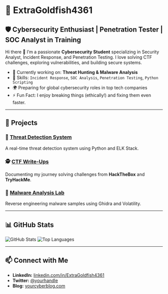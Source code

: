 # 🚀 ExtraGoldfish4361

## 🛡️ Cybersecurity Enthusiast | Penetration Tester | SOC Analyst in Training

Hi there 👋 I’m a passionate **Cybersecurity Student** specializing in Security Analyst, Incident Response, and Penetration Testing. I love solving CTF challenges, exploring vulnerabilities, and building secure systems.

- 🎯 Currently working on: **Threat Hunting & Malware Analysis**  
- 🔐 Skills: `Incident Response`, `SOC Analysis`, `Penetration Testing`, `Python Scripting`  
- 🌍 Preparing for global cybersecurity roles in top tech companies  
- ⚡ Fun Fact: I enjoy breaking things (ethically!) and fixing them even faster.

---

## 📂 Projects
### 🚨 [Threat Detection System](https://github.com/yourproject)
A real-time threat detection system using Python and ELK Stack.

### 🕵️ [CTF Write-Ups](https://github.com/yourCTFwriteups)
Documenting my journey solving challenges from **HackTheBox** and **TryHackMe**.

### 🧪 [Malware Analysis Lab](https://github.com/yourmalwareanalysis)
Reverse engineering malware samples using Ghidra and Volatility.

---

## 📊 GitHub Stats

![GitHub Stats](https://github-readme-stats.vercel.app/api?username=CyberAmanX&show_icons=true&theme=radical)
![Top Languages](https://github-readme-stats.vercel.app/api/top-langs/?username=ExtraGoldfish4361&layout=compact&theme=radical)

---

## 📫 Connect with Me
- **LinkedIn:** [linkedin.com/in/ExtraGoldfish4361](https://linkedin.com/amanparihar-cybersecurity)
- **Twitter:** [@yourhandle](https://twitter.com/yourhandle)
- **Blog:** [yourcyberblog.com](https://yourcyberblog.com)
